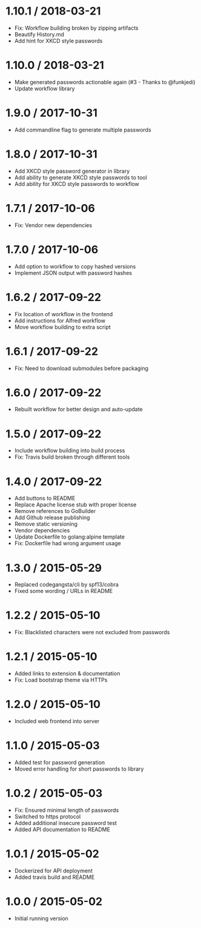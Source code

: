 # 1.10.1 / 2018-03-21

  * Fix: Workflow building broken by zipping artifacts
  * Beautify History.md
  * Add hint for XKCD style passwords

# 1.10.0 / 2018-03-21

  * Make generated passwords actionable again (#3 - Thanks to @funkjedi)
  * Update workflow library

# 1.9.0 / 2017-10-31

  * Add commandline flag to generate multiple passwords

# 1.8.0 / 2017-10-31

  * Add XKCD style password generator in library
  * Add ability to generate XKCD style passwords to tool
  * Add ability for XKCD style passwords to workflow

# 1.7.1 / 2017-10-06

  * Fix: Vendor new dependencies

# 1.7.0 / 2017-10-06

  * Add option to workflow to copy hashed versions
  * Implement JSON output with password hashes

# 1.6.2 / 2017-09-22

  * Fix location of workflow in the frontend
  * Add instructions for Alfred workflow
  * Move workflow building to extra script

# 1.6.1 / 2017-09-22

  * Fix: Need to download submodules before packaging

# 1.6.0 / 2017-09-22

  * Rebuilt workflow for better design and auto-update

# 1.5.0 / 2017-09-22

  * Include workflow building into build process
  * Fix: Travis build broken through different tools

# 1.4.0 / 2017-09-22

  * Add buttons to README
  * Replace Apache license stub with proper license
  * Remove references to GoBuilder
  * Add Github release publishing
  * Remove static versioning
  * Vendor dependencies
  * Update Dockerfile to golang:alpine template
  * Fix: Dockerfile had wrong argument usage

# 1.3.0 / 2015-05-29

  * Replaced codegangsta/cli by spf13/cobra
  * Fixed some wording / URLs in README

# 1.2.2 / 2015-05-10

  * Fix: Blacklisted characters were not excluded from passwords

# 1.2.1 / 2015-05-10

  * Added links to extension & documentation
  * Fix: Load bootstrap theme via HTTPs

# 1.2.0 / 2015-05-10

  * Included web frontend into server

# 1.1.0 / 2015-05-03

  * Added test for password generation
  * Moved error handling for short passwords to library

# 1.0.2 / 2015-05-03

  * Fix: Ensured minimal length of passwords
  * Switched to https protocol
  * Added additional insecure password test
  * Added API documentation to README

# 1.0.1 / 2015-05-02

  * Dockerized for API deployment
  * Added travis build and README

# 1.0.0 / 2015-05-02

  * Initial running version
